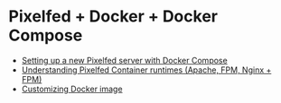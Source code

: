 # Pixelfed + Docker + Docker Compose

* [Setting up a new Pixelfed server with Docker Compose](new-server.md)
* [Understanding Pixelfed Container runtimes (Apache, FPM, Nginx + FPM)](runtimes.md)
* [Customizing Docker image](customizing.md)
